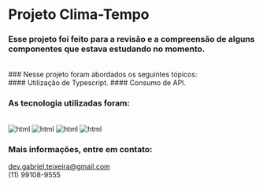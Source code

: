 # Projeto Clima-Tempo

### Esse projeto foi feito para a revisão e a compreensão de alguns componentes que estava estudando no momento. 
<br/>
### Nesse projeto foram abordados os seguintes tópicos:
<br/>
#### Utilização de Typescript.
#### Consumo de API.
<br/>

### As tecnologia utilizadas foram:
<div style="display: inline-block"><br/>
    <img aling="center" alt="html" src="https://img.shields.io/badge/HTML5-E34F26?style=for-the-badge&logo=html5&logoColor=white">
    <img aling="center" alt="html" src="https://img.shields.io/badge/CSS-239120?&style=for-the-badge&logo=css3&logoColor=white">
    <img aling="center" alt="html" src="https://img.shields.io/badge/JavaScript-F7DF1E?style=for-the-badge&logo=javascript&logoColor=white">
    <img aling="center" alt="html" src="https://img.shields.io/badge/TypeScript-235284?style=for-the-badge&logo=typescript&logoColor=white">
</div>

### Mais informações, entre em contato:
dev.gabriel.teixeira@gmail.com  
(11) 99108-9555
